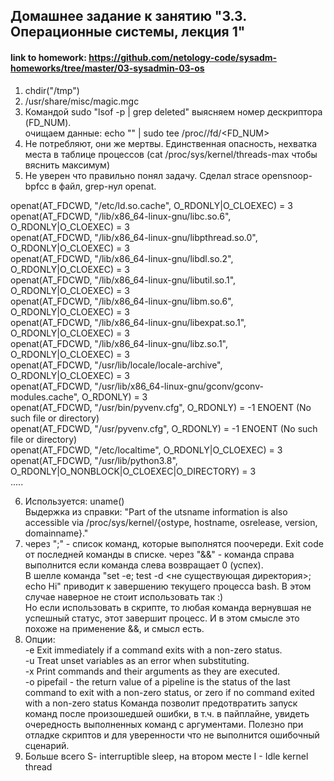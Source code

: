 
 ## Домашнее задание к занятию "3.3. Операционные системы, лекция 1"
 #### link to homework: https://github.com/netology-code/sysadm-homeworks/tree/master/03-sysadmin-03-os


1. chdir("/tmp")
2. /usr/share/misc/magic.mgc
3. Командой sudo "lsof -p <PID> | grep deleted" выясняем номер дескриптора (FD_NUM).  
очищаем данные: echo "" | sudo tee /proc/<PID>/fd/<FD_NUM>
4. Не потребляют, они же мертвы. 
Единственная опасность, нехватка места в таблице процессов (cat /proc/sys/kernel/threads-max чтобы вяснить максимум)  
5. Не уверен что правильно понял задачу.  Сделал strace opensnoop-bpfcc в файл, grep-нул openat.

openat(AT_FDCWD, "/etc/ld.so.cache", O_RDONLY|O_CLOEXEC) = 3  
openat(AT_FDCWD, "/lib/x86_64-linux-gnu/libc.so.6", O_RDONLY|O_CLOEXEC) = 3  
openat(AT_FDCWD, "/lib/x86_64-linux-gnu/libpthread.so.0", O_RDONLY|O_CLOEXEC) = 3  
openat(AT_FDCWD, "/lib/x86_64-linux-gnu/libdl.so.2", O_RDONLY|O_CLOEXEC) = 3  
openat(AT_FDCWD, "/lib/x86_64-linux-gnu/libutil.so.1", O_RDONLY|O_CLOEXEC) = 3  
openat(AT_FDCWD, "/lib/x86_64-linux-gnu/libm.so.6", O_RDONLY|O_CLOEXEC) = 3  
openat(AT_FDCWD, "/lib/x86_64-linux-gnu/libexpat.so.1", O_RDONLY|O_CLOEXEC) = 3  
openat(AT_FDCWD, "/lib/x86_64-linux-gnu/libz.so.1", O_RDONLY|O_CLOEXEC) = 3  
openat(AT_FDCWD, "/usr/lib/locale/locale-archive", O_RDONLY|O_CLOEXEC) = 3  
openat(AT_FDCWD, "/usr/lib/x86_64-linux-gnu/gconv/gconv-modules.cache", O_RDONLY) = 3  
openat(AT_FDCWD, "/usr/bin/pyvenv.cfg", O_RDONLY) = -1 ENOENT (No such file or directory)  
openat(AT_FDCWD, "/usr/pyvenv.cfg", O_RDONLY) = -1 ENOENT (No such file or directory)  
openat(AT_FDCWD, "/etc/localtime", O_RDONLY|O_CLOEXEC) = 3  
openat(AT_FDCWD, "/usr/lib/python3.8", O_RDONLY|O_NONBLOCK|O_CLOEXEC|O_DIRECTORY) = 3  
.....

6. Используется: uname()  
Выдержка из справки: "Part of the utsname information is also accessible via /proc/sys/kernel/{ostype, hostname, osrelease, version, domainname}."
7. через ";" - список команд, которые выполнятся поочереди. Exit code от последней команды в списке.
через "&&" - команда справа выполнится если команда слева возвращает 0 (успех).  
В шелле команда "set -e; test -d <не существующая директория>; echo Hi" приводит к завершению текущего процесса bash. В этом случае наверное не стоит использовать так :)  
Но если использовать в скрипте, то любая команда вернувшая не успешный статус, этот завершит процесс. И в этом смысле это похоже на применение &&, и смысл есть.
8. Опции:  
-e  Exit immediately if a command exits with a non-zero status.  
-u  Treat unset variables as an error when substituting.   
-x  Print commands and their arguments as they are executed.   
-o  pipefail  - the return value of a pipeline is the status of the last command to exit with a non-zero status, or zero if no command exited with a non-zero status
Команда позволит предотвратить запуск команд после произошедшей ошибки, в т.ч. в пайплайне, увидеть очередность выполненных команд с аргументами.
Полезно при отладке скриптов и для уверенности что не выполнится ошибочный сценарий.
9. Больше всего S- interruptible sleep, на втором месте I - Idle kernel thread

